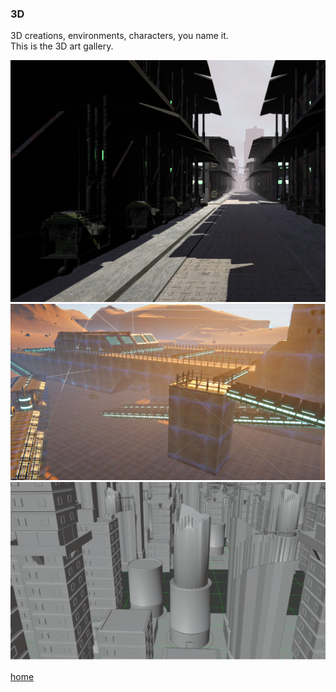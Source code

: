 ### 3D

3D creations, environments, characters, you name it.<br>
This is the 3D art gallery.<br>

<img src="images/CyberHallway.PNG" alt="">
<img src="images/DesertFactory.PNG" alt="">
<img src="images/StaticCity.PNG" alt="">

[home](index.md)<br>

